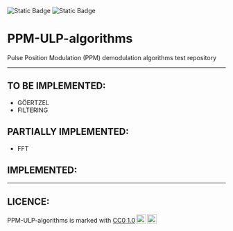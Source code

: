 ![Static Badge](https://img.shields.io/badge/Repository_Status-Building-yellow?style=for-the-badge) ![Static Badge](https://img.shields.io/badge/Current_Version-v0.1-green?style=for-the-badge)
# PPM-ULP-algorithms

Pulse Position Modulation (PPM) demodulation algorithms test repository

-------------

TO BE IMPLEMENTED:
---------------
- GÖERTZEL
- FILTERING

PARTIALLY IMPLEMENTED:
---------------
- FFT

IMPLEMENTED:
---------------

---------------------------
LICENCE:
---------------
<p xmlns:cc="http://creativecommons.org/ns#" xmlns:dct="http://purl.org/dc/terms/"><span property="dct:title">PPM-ULP-algorithms</span> is marked with <a href="https://creativecommons.org/publicdomain/zero/1.0/?ref=chooser-v1" target="_blank" rel="license noopener noreferrer" style="display:inline-block;">CC0 1.0<img style="height:22px!important;margin-left:3px;vertical-align:text-bottom;" src="https://mirrors.creativecommons.org/presskit/icons/cc.svg?ref=chooser-v1" alt=""><img style="height:22px!important;margin-left:3px;vertical-align:text-bottom;" src="https://mirrors.creativecommons.org/presskit/icons/zero.svg?ref=chooser-v1" alt=""></a></p>